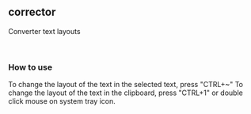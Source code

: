 ## corrector
Converter text layouts

&nbsp;

### How to use

To change the layout of the text in the selected text, press "CTRL+~"
To change the layout of the text in the clipboard, press "CTRL+1" or double click mouse on system tray icon.
